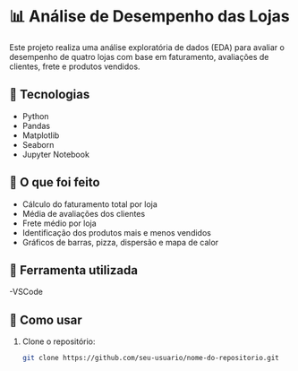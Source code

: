# 📊 Análise de Desempenho das Lojas

Este projeto realiza uma análise exploratória de dados (EDA) para avaliar o desempenho de quatro lojas com base em faturamento, avaliações de clientes, frete e produtos vendidos.

## 🔧 Tecnologias

- Python
- Pandas
- Matplotlib
- Seaborn
- Jupyter Notebook

## 📌 O que foi feito

- Cálculo do faturamento total por loja
- Média de avaliações dos clientes
- Frete médio por loja
- Identificação dos produtos mais e menos vendidos
- Gráficos de barras, pizza, dispersão e mapa de calor

## 🔧 Ferramenta utilizada
-VSCode

## 🚀 Como usar

1. Clone o repositório:
   ```bash
   git clone https://github.com/seu-usuario/nome-do-repositorio.git
